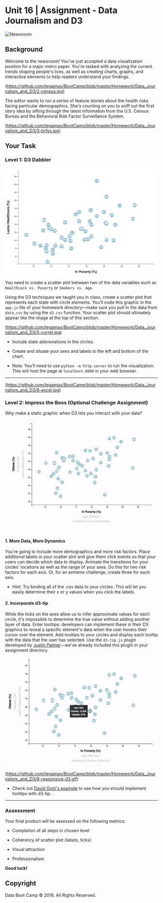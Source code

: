 # Unit 16 | Assignment - Data Journalism and D3

![Newsroom](https://media.giphy.com/media/v2xIous7mnEYg/giphy.gif)

## Background

Welcome to the newsroom! You've just accepted a data visualization position for a major metro paper. You're tasked with analyzing the current trends shaping people's lives, as well as creating charts, graphs, and interactive elements to help readers understand your findings.

(https://github.com/tegamax/BootCamp/blob/master/Homework/Data_Journalism_and_D3/2-census.jpg)

The editor wants to run a series of feature stories about the health risks facing particular demographics. She's counting on you to sniff out the first story idea by sifting through the latest information from the U.S. Census Bureau and the Behavioral Risk Factor Surveillance System.

(https://github.com/tegamax/BootCamp/blob/master/Homework/Data_Journalism_and_D3/3-brfss.jpg)

## Your Task

### Level 1: D3 Dabbler

![4-scatter](https://github.com/tegamax/BootCamp/blob/master/Homework/Data_Journalism_and_D3/4-scatter.jpg)

You need to create a scatter plot between two of the data variables such as `Healthcare vs. Poverty` or `Smokers vs. Age`.

Using the D3 techniques we taught you in class, create a scatter plot that represents each state with circle elements. You'll code this graphic in the `app.js` file of your homework directory—make sure you pull in the data from `data.csv` by using the `d3.csv` function. Your scatter plot should ultimately appear like the image at the top of this section.

(https://github.com/tegamax/BootCamp/blob/master/Homework/Data_Journalism_and_D3/5-correl.jpg)
* Include state abbreviations in the circles.

* Create and situate your axes and labels to the left and bottom of the chart.

* Note: You'll need to use `python -m http-server` to run the visualization. This will host the page at `localhost:8000` in your web browser.

- - -
(https://github.com/tegamax/BootCamp/blob/master/Homework/Data_Journalism_and_D3/6-excel.jpg)


### Level 2: Impress the Boss (Optional Challenge Assignment)

Why make a static graphic when D3 lets you interact with your data?

![7-animated-scatter](https://github.com/tegamax/BootCamp/blob/master/Homework/Data_Journalism_and_D3/7-animated-scatter.gif)

#### 1. More Data, More Dynamics

You're going to include more demographics and more risk factors. Place additional labels in your scatter plot and give them click events so that your users can decide which data to display. Animate the transitions for your circles' locations as well as the range of your axes. Do this for two risk factors for each axis. Or, for an extreme challenge, create three for each axis.

* Hint: Try binding all of the .csv data to your circles. This will let you easily determine their x or y values when you click the labels.



#### 2. Incorporate d3-tip

While the ticks on the axes allow us to infer approximate values for each circle, it's impossible to determine the true value without adding another layer of data. Enter tooltips: developers can implement these in their D3 graphics to reveal a specific element's data when the user hovers their cursor over the element. Add tooltips to your circles and display each tooltip with the data that the user has selected. Use the `d3-tip.js` plugin developed by [Justin Palmer](https://github.com/Caged)—we've already included this plugin in your assignment directory.

![8-tooltip](https://github.com/tegamax/BootCamp/blob/master/Homework/Data_Journalism_and_D3/8-tooltip.gif)

(https://github.com/tegamax/BootCamp/blob/master/Homework/Data_Journalism_and_D3/9-responsive-d3.gif)

* Check out [David Gotz's example](https://bl.ocks.org/davegotz/bd54b56723c154d25eedde6504d30ad7) to see how you should implement tooltips with d3-tip.

- - -

### Assessment

Your final product will be assessed on the following metrics:

* Completion of all steps in chosen level

* Coherency of scatter plot (labels, ticks)

* Visual attraction

* Professionalism

**Good luck!**

## Copyright

Data Boot Camp © 2018. All Rights Reserved.
